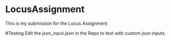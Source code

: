 # LocusAssignment

This is my submission for the Locus Assignment

#Testing
Edit the json_input.json in the Repo to test with custom json inputs.
